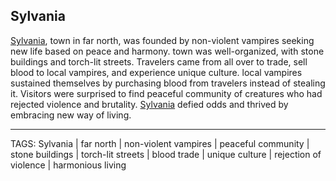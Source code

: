 ## Sylvania

[Sylvania](.md), town in far north, was founded by non-violent vampires seeking new life based on peace and harmony. town was well-organized, with stone buildings and torch-lit streets. Travelers came from all over to trade, sell blood to local vampires, and experience unique culture. local vampires sustained themselves by purchasing blood from travelers instead of stealing it. Visitors were surprised to find peaceful community of creatures who had rejected violence and brutality. [Sylvania](.md) defied odds and thrived by embracing new way of living.

---
TAGS: Sylvania | far north | non-violent vampires | peaceful community | stone buildings | torch-lit streets | blood trade | unique culture | rejection of violence | harmonious living

